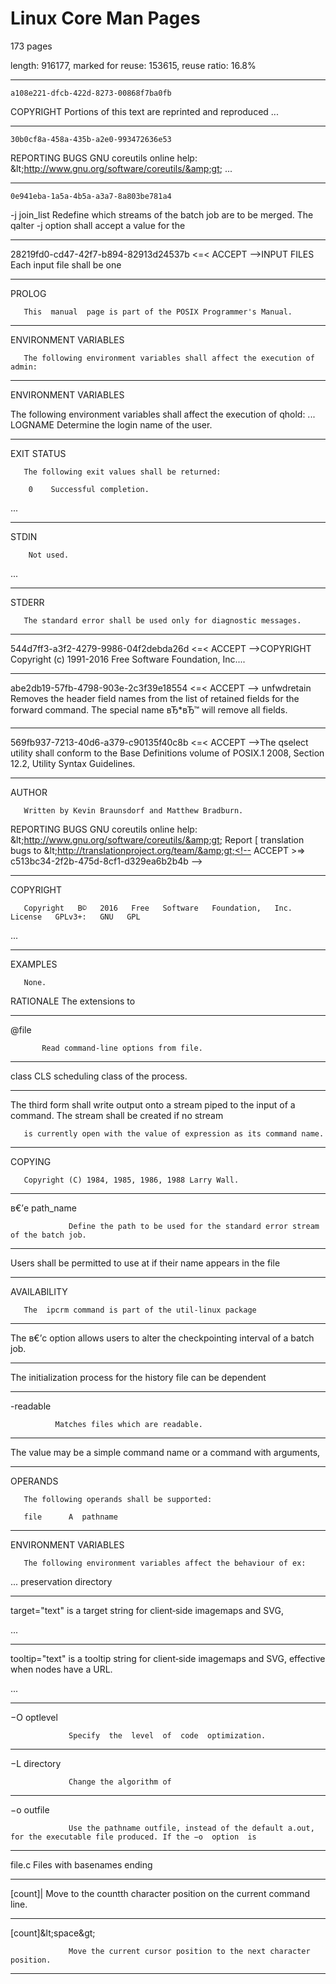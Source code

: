 Linux Core Man Pages
====================

173 pages

length: 916177, marked for reuse: 153615, reuse ratio: 16.8%

---

    a108e221-dfcb-422d-8273-00868f7ba0fb

COPYRIGHT Portions  of  this  text are reprinted and reproduced ...

---

    30b0cf8a-458a-435b-a2e0-993472636e53

REPORTING BUGS GNU coreutils online help: &amp;lt;http://www.gnu.org/software/coreutils/&amp;gt; ...

---

    0e941eba-1a5a-4b5a-a3a7-8a803be781a4

-j join_list Redefine  which  streams  of  the batch job are to be merged. The qalter -j option shall accept a value for the

---

28219fd0-cd47-42f7-b894-82913d24537b <=< ACCEPT -->INPUT FILES
       Each  input file shall be one 

---

<!-- ad5e83de-81c0-437f-a6da-b16aeeb2ab52 <=< ACCEPT -->PROLOG
       This  manual  page is part of the POSIX Programmer's Manual.

---

<!-- 58367c2b-84ba-4ef3-a97b-4ccf4b2adea9 <=< ACCEPT -->ENVIRONMENT VARIABLES
       The following environment variables shall affect the execution of admin:

---

<!-- 58367c2b-84ba-4ef3-a97b-4ccf4b2adea9 <=< ACCEPT -->ENVIRONMENT VARIABLES

The following environment variables shall affect the execution of qhold:
...
LOGNAME   Determine the login name of the user.

---

<!-- a42f9355-e63b-4205-ac0b-0b19b24faf9d <=< ACCEPT -->EXIT STATUS
       The following exit values shall be returned:

        0    Successful completion.
...

---

<!-- fe96d119-27ce-4a62-99a9-ff5840fe1a84 <=< ACCEPT -->STDIN
        Not used.
...

---

<!-- 69b9765f-24ad-418f-ace0-31173ecdcdfd <=< ACCEPT -->STDERR
       The standard error shall be used only for diagnostic messages.

---

544d7ff3-a3f2-4279-9986-04f2debda26d <=< ACCEPT -->COPYRIGHT
        Copyright (c) 1991-2016 Free Software Foundation, Inc....

---

abe2db19-57fb-4798-903e-2c3f39e18554 <=< ACCEPT -->     unfwdretain
              Removes the header field names from the list of retained fields for the forward command.  The special name вЂ*вЂ™
              will remove all fields.

---

569fb937-7213-40d6-a379-c90135f40c8b <=< ACCEPT -->The  qselect  utility  shall  conform to the Base Definitions volume of POSIX.1 2008, Section 12.2, Utility Syntax Guidelines.<!-- ACCEPT >=> 569fb937-7213-40d6-a379-c90135f40c8b -->

---

<!-- c513bc34-2f2b-475d-8cf1-d329ea6b2b4b <=< ACCEPT -->AUTHOR
       Written by Kevin Braunsdorf and Matthew Bradburn.

REPORTING BUGS
       GNU coreutils online help: &amp;lt;http://www.gnu.org/software/coreutils/&amp;gt;
       Report [ translation bugs to &amp;lt;http://translationproject.org/team/&amp;gt;<!-- ACCEPT >=> c513bc34-2f2b-475d-8cf1-d329ea6b2b4b -->

---

<!-- 6d11e7c3-8cce-4efb-857d-3586edc62088 <=< ACCEPT -->COPYRIGHT
       Copyright   В©   2016   Free   Software   Foundation,   Inc.    License   GPLv3+:   GNU   GPL

...

---

<!-- 807a3da9-433a-49d1-8bd6-a36ad1587262 <=< ACCEPT -->EXAMPLES
       None.

RATIONALE
       The  extensions  to

---


<!-- 2ea27dfd-7fa3-4495-92bd-e38a71a7bead <=< ACCEPT -->       @file
           Read command-line options from file.


---

<!-- 2ccf1bb3-0f86-418a-966b-eb7b9ec36d86 <=< ACCEPT -->       class       CLS       scheduling class of the process. 

---

<!-- e3a247bc-6ddd-4e9a-be92-a4b70a1d0aad <=< ACCEPT -->       The third form shall write output onto a stream piped to the input of a command. The stream shall be created if no stream
       is currently open with the value of expression as its command name.

---

<!-- 3c01cbc4-c9ad-4663-b92e-e905e3d9e4e5 <=< ACCEPT -->COPYING
       Copyright (C) 1984, 1985, 1986, 1988 Larry Wall.

---

<!-- bc4430eb-05c9-45ef-9ca4-962d2a9e19b5 <=< ACCEPT -->       в€’e path_name
                 Define the path to be used for the standard error stream of the batch job.

---

<!-- 78dff809-38f3-4a82-8467-cacb2657b443 <=< ACCEPT -->       Users  shall  be  permitted  to  use at if their name appears in the file

---

<!-- 9bb4bd49-308a-46f3-9482-2650cecdb8e7 <=< ACCEPT -->AVAILABILITY
       The  ipcrm command is part of the util-linux package

---

<!-- 8bfc654a-34b8-45df-92b7-77763e59a308 <=< ACCEPT -->       The  в€’c  option  allows  users  to  alter the checkpointing interval of a batch job.

---

<!-- eb8590b8-38e3-47ba-ae58-bcabb6e7d33f <=< ACCEPT -->       The  initialization  process for the history file can be dependent

---

<!-- 8eb14179-8c68-493f-b0e7-cc3b1f4596db <=< ACCEPT -->       -readable
              Matches files which are readable.

---

<!-- 450db201-10a5-4c70-8648-3d6f79786a4b <=< ACCEPT -->              The value may be a simple command name or a command with arguments,

---

<!-- 48b5cfab-f91a-478a-bdf0-a08f57e43b67 <=< ACCEPT -->OPERANDS
       The following operands shall be supported:

       file      A  pathname 

---

<!-- db2b0138-19b6-4001-891e-41200ea817ae <=< ACCEPT -->ENVIRONMENT VARIABLES
       The following environment variables affect the behaviour of ex:
...
              preservation directory
<!-- ACCEPT >=> db2b0138-19b6-4001-891e-41200ea817ae -->

---

<!-- e65d7116-89b2-4f54-b70b-33d86eeb6367 <=< ACCEPT -->       target="text" is a target string for client‐side imagemaps and SVG,
...

---

<!-- 779aaf05-1f70-475d-93e3-34079d85b56f <=< ACCEPT -->       tooltip="text"  is  a  tooltip  string  for  client‐side imagemaps and SVG, effective when nodes have a URL.
...

---

<!-- 0942027e-01ac-4774-a486-107bb8649182 <=< ACCEPT -->       −O optlevel
                 Specify  the  level  of  code  optimization.

---

<!-- 8387e0a3-7070-44f1-bb32-19afd89c59dd <=< ACCEPT -->       −L directory
                 Change the algorithm of

---

<!-- 0942027e-01ac-4774-a486-107bb8649183 <=< ACCEPT -->       −o outfile
                 Use the pathname outfile, instead of the default a.out, for the executable file produced. If the −o  option  is

---

<!-- af9d2a35-17e8-4f0d-9dcf-ec672b435416 <=< ACCEPT -->       file.c    Files  with basenames ending

---

<!-- de3197e1-3d0f-4eb1-b0ca-fb57e2507f42 <=< ACCEPT -->       [count]|  Move  to  the  countth  character  position on the current command line.

---

<!-- d552a943-f865-4cbb-b316-da949f4afb78 <=< ACCEPT -->       [count]&amp;lt;space&amp;gt;
                 Move the current cursor position to the next character position.

---

